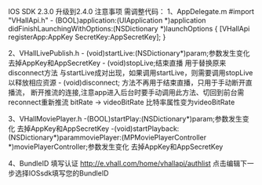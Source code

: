 IOS SDK 2.3.0 升级到2.4.0 注意事项
需调整代码：
1、AppDelegate.m
     #import "VHallApi.h"
     - (BOOL)application:(UIApplication *)application didFinishLaunchingWithOptions:(NSDictionary *)launchOptions
    {
         [VHallApi registerApp:AppKey SecretKey:AppSecretKey];
    }

2、VHallLivePublish.h
     - (void)startLive:(NSDictionary*)param;参数发生变化  去掉AppKey和AppSecretKey
     - (void)stopLive;结束直播 用于替换原来disconnect方法 与startLive成对出现，如果调用startLive，则需要调用stopLive以释放相应资源
     - (void)disconnect; 方法不再用于结束直播，只用于手动断开直播流， 断开推流的连接,注意app进入后台时要手动调用此方法、切回到前台需reconnect重新推流
     bitRate -> videoBitRate  比特率属性变为videoBitRate

3、VHallMoviePlayer.h
     -(BOOL)startPlay:(NSDictionary*)param;参数发生变化   去掉AppKey和AppSecretKey
     -(void)startPlayback:(NSDictionary*)parammoviePlayer:(MPMoviePlayerController *)moviePlayerController;参数发生变化  去掉AppKey和AppSecretKey

4、BundleID 填写认证
   http://e.vhall.com/home/vhallapi/authlist 点击编辑下一步选择IOSsdk填写您的BundleID
